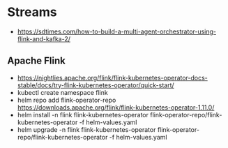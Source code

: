 # Streams
* https://sdtimes.com/how-to-build-a-multi-agent-orchestrator-using-flink-and-kafka-2/


## Apache Flink
* https://nightlies.apache.org/flink/flink-kubernetes-operator-docs-stable/docs/try-flink-kubernetes-operator/quick-start/
* kubectl create namespace flink
* helm repo add flink-operator-repo https://downloads.apache.org/flink/flink-kubernetes-operator-1.11.0/
* helm install -n flink flink-kubernetes-operator flink-operator-repo/flink-kubernetes-operator -f helm-values.yaml
* helm upgrade -n flink flink-kubernetes-operator flink-operator-repo/flink-kubernetes-operator -f helm-values.yaml